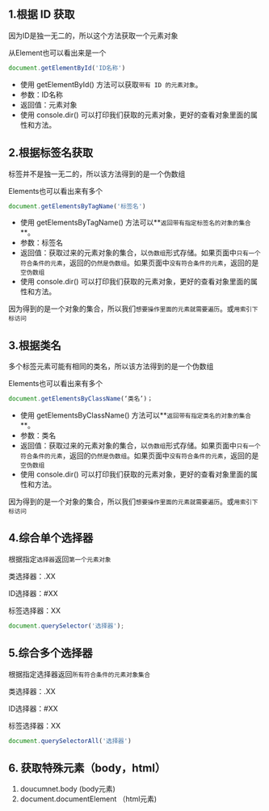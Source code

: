 ## 1.根据 ID 获取

因为ID是独一无二的，所以这个方法获取一个元素对象

从Element也可以看出来是一个

``` javascript
document.getElementById('ID名称')
```



- 使用 getElementById() 方法可以获取`带有 ID 的元素对象`。
- 参数：ID名称
- 返回值：元素对象
- 使用 console.dir() 可以打印我们获取的元素对象，更好的查看对象里面的属性和方法。



## 2.根据标签名获取

标签并不是独一无二的，所以该方法得到的是一个伪数组

Elements也可以看出来有多个

``` javascript
document.getElementsByTagName('标签名')
```

- 使用 getElementsByTagName() 方法可以**`返回带有指定标签名的对象的集合`**。
- 参数：标签名
- 返回值：获取过来的元素对象的集合，以`伪数组`形式存储。如果页面中`只有一个符合条件的元素`，返回的`仍然是伪数组`。如果页面中`没有符合条件的元素`，返回的是`空伪数组`
- 使用 console.dir() 可以打印我们获取的元素对象，更好的查看对象里面的属性和方法。

因为得到的是一个对象的集合，所以我们`想要操作里面的元素就需要遍历`。或`用索引下标访问`



## 3.根据类名

多个标签元素可能有相同的类名，所以该方法得到的是一个伪数组

Elements也可以看出来有多个

``` javascript
document.getElementsByClassName(‘类名’)；
```

- 使用 getElementsByClassName() 方法可以**`返回带有指定类名的对象的集合`**。
- 参数：类名
- 返回值：获取过来的元素对象的集合，以`伪数组`形式存储。如果页面中`只有一个符合条件的元素`，返回的`仍然是伪数组`。如果页面中`没有符合条件的元素`，返回的是`空伪数组`
- 使用 console.dir() 可以打印我们获取的元素对象，更好的查看对象里面的属性和方法。

因为得到的是一个对象的集合，所以我们`想要操作里面的元素就需要遍历`。或`用索引下标访问`





## 4.综合单个选择器

根据指定`选择器`返回`第一个元素对象`

类选择器：.XX

ID选择器：#XX

标签选择器：XX

``` javascript
document.querySelector('选择器');
```



## 5.综合多个选择器

根据指定选择器返回`所有符合条件的元素对象集合`

类选择器：.XX

ID选择器：#XX

标签选择器：XX

``` javascript
document.querySelectorAll('选择器')
```



## 6. **获取特殊元素（body，html）**

1. doucumnet.body				(body元素)
2. document.documentElement      （html元素)